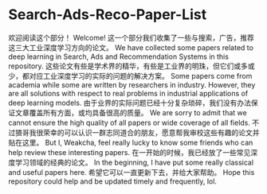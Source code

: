 # Search-Ads-Reco-Paper-List
欢迎阅读这个部分！
Welcome!
这一个部分我们收集了一些与搜索，广告，推荐这三大工业深度学习方向的论文。
We have collected some papers related to deep learning in Search, Ads and Recommendation Systems in this repository.
这些论文有些是学术界的精华，有些是工业界的明珠，但它们或多或少，都对应工业深度学习的实际的问题的解决方案。
Some papers come from academia while some are written by researchers in industry. However, they are all solutions with respect to real problems in industrial applications of deep learning models.
由于业界的实际问题已经十分复杂琐碎，我们没有办法保证文章覆盖所有方面，或均具备很高的质量。
We are sorry to admit that we cannot ensure the high quality of all papers or wide coverage of all fields.
不过猹哥我很荣幸的可以认识一群志同道合的朋友，愿意帮我审校这些有趣的论文并贴在这里。
But I, Weakcha, feel really lucky to know some friends who can help review these interesting papers.
在一开始的时候，我已经放了一些常见深度学习领域的经典的论文。
In the beginning, I have put some really classical and useful papers here.
希望它可以一直更新下去，并给大家帮助。
Hope this repository could help and be updated timely and frequently, lol.
